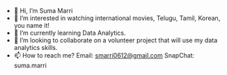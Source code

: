- 👋 Hi, I’m Suma Marri
- 👀 I’m interested in watching international movies, Telugu, Tamil, Korean, you name it! 
- 🌱 I’m currently learning Data Analytics. 
- 💞️ I’m looking to collaborate on a volunteer project that will use my data analytics skills.
- 📫 How to reach me? Email: smarri0612@gmail.com SnapChat: suma.marri

<!---
smarri0612/smarri0612 is a ✨ special ✨ repository because its `README.md` (this file) appears on your GitHub profile.
You can click the Preview link to take a look at your changes.
--->
